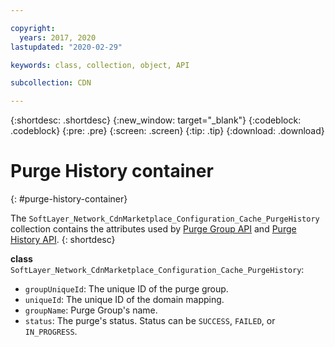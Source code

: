 ```yaml
---

copyright:
  years: 2017, 2020
lastupdated: "2020-02-29"

keywords: class, collection, object, API

subcollection: CDN

---
```


{:shortdesc: .shortdesc}
{:new_window: target="_blank"}
{:codeblock: .codeblock}
{:pre: .pre}
{:screen: .screen}
{:tip: .tip}
{:download: .download}  

# Purge History container
{: #purge-history-container}

The `SoftLayer_Network_CdnMarketplace_Configuration_Cache_PurgeHistory` collection contains the attributes used by [Purge Group API](/docs/CDN?topic=CDN-cdn-api-reference#purge-by-group) and [Purge History API](/docs/CDN?topic=CDN-cdn-api-reference#api-for-purge-history).
{: shortdesc}

**class** `SoftLayer_Network_CdnMarketplace_Configuration_Cache_PurgeHistory`:

* `groupUniqueId`: The unique ID of the purge group.
* `uniqueId`: The unique ID of the domain mapping.
* `groupName`: Purge Group's name.
* `status`: The purge's status. Status can be `SUCCESS`, `FAILED`, or `IN_PROGRESS`.
